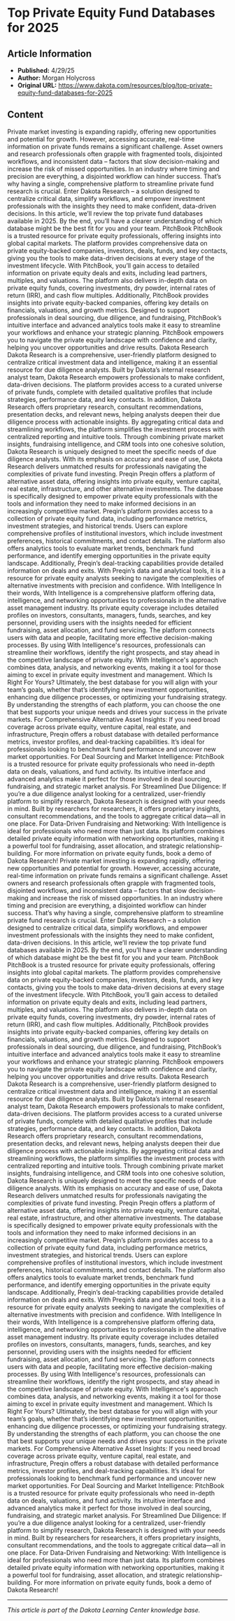 # Top Private Equity Fund Databases for 2025

## Article Information
- **Published:** 4/29/25
- **Author:** Morgan Holycross
- **Original URL:** https://www.dakota.com/resources/blog/top-private-equity-fund-databases-for-2025

## Content

Private market investing is expanding rapidly, offering new opportunities and potential for growth. However, accessing accurate, real-time information on private funds remains a significant challenge. Asset owners and research professionals often grapple with fragmented tools, disjointed workflows, and inconsistent data – factors that slow decision-making and increase the risk of missed opportunities. In an industry where timing and precision are everything, a disjointed workflow can hinder success. That’s why having a single, comprehensive platform to streamline private fund research is crucial. Enter Dakota Research – a solution designed to centralize critical data, simplify workflows, and empower investment professionals with the insights they need to make confident, data-driven decisions. In this article, we’ll review the top private fund databases available in 2025. By the end, you’ll have a clearer understanding of which database might be the best fit for you and your team. PitchBook PitchBook is a trusted resource for private equity professionals, offering insights into global capital markets. The platform provides comprehensive data on private equity-backed companies, investors, deals, funds, and key contacts, giving you the tools to make data-driven decisions at every stage of the investment lifecycle. With PitchBook, you’ll gain access to detailed information on private equity deals and exits, including lead partners, multiples, and valuations. The platform also delivers in-depth data on private equity funds, covering investments, dry powder, internal rates of return (IRR), and cash flow multiples. Additionally, PitchBook provides insights into private equity-backed companies, offering key details on financials, valuations, and growth metrics. Designed to support professionals in deal sourcing, due diligence, and fundraising, PitchBook’s intuitive interface and advanced analytics tools make it easy to streamline your workflows and enhance your strategic planning. PitchBook empowers you to navigate the private equity landscape with confidence and clarity, helping you uncover opportunities and drive results. Dakota Research Dakota Research is a comprehensive, user-friendly platform designed to centralize critical investment data and intelligence, making it an essential resource for due diligence analysts. Built by Dakota’s internal research analyst team, Dakota Research empowers professionals to make confident, data-driven decisions. The platform provides access to a curated universe of private funds, complete with detailed qualitative profiles that include strategies, performance data, and key contacts. In addition, Dakota Research offers proprietary research, consultant recommendations, presentation decks, and relevant news, helping analysts deepen their due diligence process with actionable insights. By aggregating critical data and streamlining workflows, the platform simplifies the investment process with centralized reporting and intuitive tools. Through combining private market insights, fundraising intelligence, and CRM tools into one cohesive solution, Dakota Research is uniquely designed to meet the specific needs of due diligence analysts. With its emphasis on accuracy and ease of use, Dakota Research delivers unmatched results for professionals navigating the complexities of private fund investing. Preqin Preqin offers a platform of alternative asset data, offering insights into private equity, venture capital, real estate, infrastructure, and other alternative investments. The database is specifically designed to empower private equity professionals with the tools and information they need to make informed decisions in an increasingly competitive market. Preqin’s platform provides access to a collection of private equity fund data, including performance metrics, investment strategies, and historical trends. Users can explore comprehensive profiles of institutional investors, which include investment preferences, historical commitments, and contact details. The platform also offers analytics tools to evaluate market trends, benchmark fund performance, and identify emerging opportunities in the private equity landscape. Additionally, Preqin’s deal-tracking capabilities provide detailed information on deals and exits. With Preqin’s data and analytical tools, it is a resource for private equity analysts seeking to navigate the complexities of alternative investments with precision and confidence. With Intelligence In their words, With Intelligence is a comprehensive platform offering data, intelligence, and networking opportunities to professionals in the alternative asset management industry. Its private equity coverage includes detailed profiles on investors, consultants, managers, funds, searches, and key personnel, providing users with the insights needed for efficient fundraising, asset allocation, and fund servicing. The platform connects users with data and people, facilitating more effective decision-making processes. By using With Intelligence's resources, professionals can streamline their workflows, identify the right prospects, and stay ahead in the competitive landscape of private equity. With Intelligence's approach combines data, analysis, and networking events, making it a tool for those aiming to excel in private equity investment and management. Which Is Right For Yours? Ultimately, the best database for you will align with your team’s goals, whether that’s identifying new investment opportunities, enhancing due diligence processes, or optimizing your fundraising strategy. By understanding the strengths of each platform, you can choose the one that best supports your unique needs and drives your success in the private markets. For Comprehensive Alternative Asset Insights: If you need broad coverage across private equity, venture capital, real estate, and infrastructure, Preqin offers a robust database with detailed performance metrics, investor profiles, and deal-tracking capabilities. It’s ideal for professionals looking to benchmark fund performance and uncover new market opportunities. For Deal Sourcing and Market Intelligence: PitchBook is a trusted resource for private equity professionals who need in-depth data on deals, valuations, and fund activity. Its intuitive interface and advanced analytics make it perfect for those involved in deal sourcing, fundraising, and strategic market analysis. For Streamlined Due Diligence: If you’re a due diligence analyst looking for a centralized, user-friendly platform to simplify research, Dakota Research is designed with your needs in mind. Built by researchers for researchers, it offers proprietary insights, consultant recommendations, and the tools to aggregate critical data—all in one place. For Data-Driven Fundraising and Networking: With Intelligence is ideal for professionals who need more than just data. Its platform combines detailed private equity information with networking opportunities, making it a powerful tool for fundraising, asset allocation, and strategic relationship-building. For more information on private equity funds, book a demo of Dakota Research! Private market investing is expanding rapidly, offering new opportunities and potential for growth. However, accessing accurate, real-time information on private funds remains a significant challenge. Asset owners and research professionals often grapple with fragmented tools, disjointed workflows, and inconsistent data – factors that slow decision-making and increase the risk of missed opportunities. In an industry where timing and precision are everything, a disjointed workflow can hinder success. That’s why having a single, comprehensive platform to streamline private fund research is crucial. Enter Dakota Research – a solution designed to centralize critical data, simplify workflows, and empower investment professionals with the insights they need to make confident, data-driven decisions. In this article, we’ll review the top private fund databases available in 2025. By the end, you’ll have a clearer understanding of which database might be the best fit for you and your team. PitchBook PitchBook is a trusted resource for private equity professionals, offering insights into global capital markets. The platform provides comprehensive data on private equity-backed companies, investors, deals, funds, and key contacts, giving you the tools to make data-driven decisions at every stage of the investment lifecycle. With PitchBook, you’ll gain access to detailed information on private equity deals and exits, including lead partners, multiples, and valuations. The platform also delivers in-depth data on private equity funds, covering investments, dry powder, internal rates of return (IRR), and cash flow multiples. Additionally, PitchBook provides insights into private equity-backed companies, offering key details on financials, valuations, and growth metrics. Designed to support professionals in deal sourcing, due diligence, and fundraising, PitchBook’s intuitive interface and advanced analytics tools make it easy to streamline your workflows and enhance your strategic planning. PitchBook empowers you to navigate the private equity landscape with confidence and clarity, helping you uncover opportunities and drive results. Dakota Research Dakota Research is a comprehensive, user-friendly platform designed to centralize critical investment data and intelligence, making it an essential resource for due diligence analysts. Built by Dakota’s internal research analyst team, Dakota Research empowers professionals to make confident, data-driven decisions. The platform provides access to a curated universe of private funds, complete with detailed qualitative profiles that include strategies, performance data, and key contacts. In addition, Dakota Research offers proprietary research, consultant recommendations, presentation decks, and relevant news, helping analysts deepen their due diligence process with actionable insights. By aggregating critical data and streamlining workflows, the platform simplifies the investment process with centralized reporting and intuitive tools. Through combining private market insights, fundraising intelligence, and CRM tools into one cohesive solution, Dakota Research is uniquely designed to meet the specific needs of due diligence analysts. With its emphasis on accuracy and ease of use, Dakota Research delivers unmatched results for professionals navigating the complexities of private fund investing. Preqin Preqin offers a platform of alternative asset data, offering insights into private equity, venture capital, real estate, infrastructure, and other alternative investments. The database is specifically designed to empower private equity professionals with the tools and information they need to make informed decisions in an increasingly competitive market. Preqin’s platform provides access to a collection of private equity fund data, including performance metrics, investment strategies, and historical trends. Users can explore comprehensive profiles of institutional investors, which include investment preferences, historical commitments, and contact details. The platform also offers analytics tools to evaluate market trends, benchmark fund performance, and identify emerging opportunities in the private equity landscape. Additionally, Preqin’s deal-tracking capabilities provide detailed information on deals and exits. With Preqin’s data and analytical tools, it is a resource for private equity analysts seeking to navigate the complexities of alternative investments with precision and confidence. With Intelligence In their words, With Intelligence is a comprehensive platform offering data, intelligence, and networking opportunities to professionals in the alternative asset management industry. Its private equity coverage includes detailed profiles on investors, consultants, managers, funds, searches, and key personnel, providing users with the insights needed for efficient fundraising, asset allocation, and fund servicing. The platform connects users with data and people, facilitating more effective decision-making processes. By using With Intelligence's resources, professionals can streamline their workflows, identify the right prospects, and stay ahead in the competitive landscape of private equity. With Intelligence's approach combines data, analysis, and networking events, making it a tool for those aiming to excel in private equity investment and management. Which Is Right For Yours? Ultimately, the best database for you will align with your team’s goals, whether that’s identifying new investment opportunities, enhancing due diligence processes, or optimizing your fundraising strategy. By understanding the strengths of each platform, you can choose the one that best supports your unique needs and drives your success in the private markets. For Comprehensive Alternative Asset Insights: If you need broad coverage across private equity, venture capital, real estate, and infrastructure, Preqin offers a robust database with detailed performance metrics, investor profiles, and deal-tracking capabilities. It’s ideal for professionals looking to benchmark fund performance and uncover new market opportunities. For Deal Sourcing and Market Intelligence: PitchBook is a trusted resource for private equity professionals who need in-depth data on deals, valuations, and fund activity. Its intuitive interface and advanced analytics make it perfect for those involved in deal sourcing, fundraising, and strategic market analysis. For Streamlined Due Diligence: If you’re a due diligence analyst looking for a centralized, user-friendly platform to simplify research, Dakota Research is designed with your needs in mind. Built by researchers for researchers, it offers proprietary insights, consultant recommendations, and the tools to aggregate critical data—all in one place. For Data-Driven Fundraising and Networking: With Intelligence is ideal for professionals who need more than just data. Its platform combines detailed private equity information with networking opportunities, making it a powerful tool for fundraising, asset allocation, and strategic relationship-building. For more information on private equity funds, book a demo of Dakota Research!

---

*This article is part of the Dakota Learning Center knowledge base.*